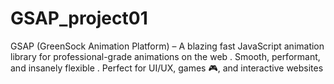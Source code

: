 # GSAP_project01
GSAP (GreenSock Animation Platform) – A blazing fast  JavaScript animation library  for professional-grade animations  on the web . Smooth, performant, and insanely flexible . Perfect for UI/UX, games 🎮, and interactive websites 
